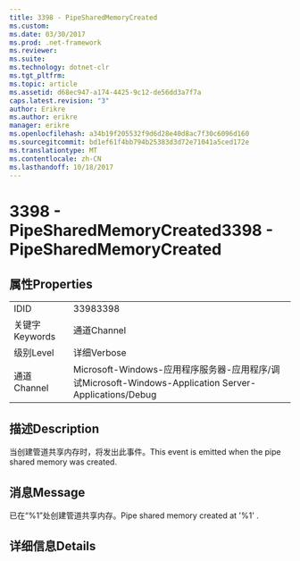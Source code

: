 ```yaml
---
title: 3398 - PipeSharedMemoryCreated
ms.custom: 
ms.date: 03/30/2017
ms.prod: .net-framework
ms.reviewer: 
ms.suite: 
ms.technology: dotnet-clr
ms.tgt_pltfrm: 
ms.topic: article
ms.assetid: d68ec947-a174-4425-9c12-de56dd3a7f7a
caps.latest.revision: "3"
author: Erikre
ms.author: erikre
manager: erikre
ms.openlocfilehash: a34b19f205532f9d6d28e40d8ac7f30c6096d160
ms.sourcegitcommit: bd1ef61f4bb794b25383d3d72e71041a5ced172e
ms.translationtype: MT
ms.contentlocale: zh-CN
ms.lasthandoff: 10/18/2017
---
```

# <a name="3398---pipesharedmemorycreated"></a><span data-ttu-id="a9943-102">3398 - PipeSharedMemoryCreated</span><span class="sxs-lookup"><span data-stu-id="a9943-102">3398 - PipeSharedMemoryCreated</span></span>
## <a name="properties"></a><span data-ttu-id="a9943-103">属性</span><span class="sxs-lookup"><span data-stu-id="a9943-103">Properties</span></span>  
  
|||  
|-|-|  
|<span data-ttu-id="a9943-104">ID</span><span class="sxs-lookup"><span data-stu-id="a9943-104">ID</span></span>|<span data-ttu-id="a9943-105">3398</span><span class="sxs-lookup"><span data-stu-id="a9943-105">3398</span></span>|  
|<span data-ttu-id="a9943-106">关键字</span><span class="sxs-lookup"><span data-stu-id="a9943-106">Keywords</span></span>|<span data-ttu-id="a9943-107">通道</span><span class="sxs-lookup"><span data-stu-id="a9943-107">Channel</span></span>|  
|<span data-ttu-id="a9943-108">级别</span><span class="sxs-lookup"><span data-stu-id="a9943-108">Level</span></span>|<span data-ttu-id="a9943-109">详细</span><span class="sxs-lookup"><span data-stu-id="a9943-109">Verbose</span></span>|  
|<span data-ttu-id="a9943-110">通道</span><span class="sxs-lookup"><span data-stu-id="a9943-110">Channel</span></span>|<span data-ttu-id="a9943-111">Microsoft-Windows-应用程序服务器-应用程序/调试</span><span class="sxs-lookup"><span data-stu-id="a9943-111">Microsoft-Windows-Application Server-Applications/Debug</span></span>|  
  
## <a name="description"></a><span data-ttu-id="a9943-112">描述</span><span class="sxs-lookup"><span data-stu-id="a9943-112">Description</span></span>  
 <span data-ttu-id="a9943-113">当创建管道共享内存时，将发出此事件。</span><span class="sxs-lookup"><span data-stu-id="a9943-113">This event is emitted when the pipe shared memory was created.</span></span>  
  
## <a name="message"></a><span data-ttu-id="a9943-114">消息</span><span class="sxs-lookup"><span data-stu-id="a9943-114">Message</span></span>  
 <span data-ttu-id="a9943-115">已在“%1”处创建管道共享内存。</span><span class="sxs-lookup"><span data-stu-id="a9943-115">Pipe shared memory created at '%1' .</span></span>  
  
## <a name="details"></a><span data-ttu-id="a9943-116">详细信息</span><span class="sxs-lookup"><span data-stu-id="a9943-116">Details</span></span>
